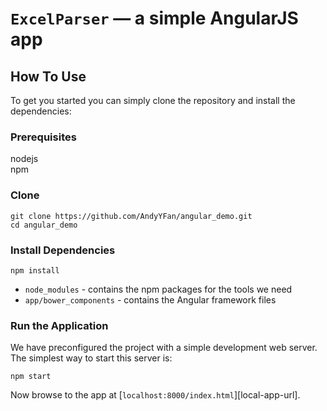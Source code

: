 # `ExcelParser` — a simple AngularJS app



## How To Use

To get you started you can simply clone the repository and install the dependencies:

### Prerequisites

nodejs    
npm

### Clone 


```
git clone https://github.com/AndyYFan/angular_demo.git
cd angular_demo

```


### Install Dependencies


```
npm install
```


* `node_modules` - contains the npm packages for the tools we need
* `app/bower_components` - contains the Angular framework files


### Run the Application

We have preconfigured the project with a simple development web server. The simplest way to start
this server is:

```
npm start
```

Now browse to the app at [`localhost:8000/index.html`][local-app-url].

